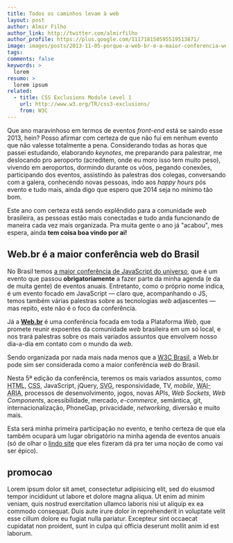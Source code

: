 ```yaml
---
title: Todos os caminhos levam à web
layout: post
author: Almir Filho
author_link: http://twitter.com/almirfilho
author_profile: https://plus.google.com/111718150595519513871/
image: images/posts/2013-11-05-porque-a-web-br-e-a-maior-conferencia-web-do-brasil.jpg
tags:
comments: false
keywords: >
  lorem
resumo: >
  lorem ipsum
related:
  - title: CSS Exclusions Module Level 1
    url: http://www.w3.org/TR/css3-exclusions/
    from: W3C
---
```


Que ano maravinhoso em termos de eventos _front-end_ está se saindo esse 2013,
hein? Posso afirmar com certeza de que não fui em nenhum evento que não valesse
totalmente a pena. Considerando todas as horas que passei estudando, elaborando
_keynotes_, me preparando para palestrar, me deslocando pro aeroporto
(acreditem, onde eu moro isso tem muito peso), vivendo em aeroportos, dormindo
durante os vôos, pegando conexões, participando dos eventos, assistindo às
palestras dos colegas, conversando com a galera, conhecendo novas pessoas, indo
aos _happy hours_ pós evento e tudo mais, ainda digo que espero que 2014 seja no
mínimo tão bom.

Este ano com certeza está sendo explêndido para a comunidade _web_ brasileira,
as pessoas estão mais conectadas e tudo anda funcionando de maneira cada vez
mais organizada. Pra muita gente o ano já "acabou", mes espera, ainda
__tem coisa boa vindo por ai!__

## Web.br é a maior conferência web do Brasil

No Brasil temos
[a maior conferência de JavaScript do universo](http://braziljs.com.br "BrazilJS Conf"),
que é um evento que passou __obrigatoriamente__ a fazer parte da minha agenda (e
da de muita gente) de eventos anuais. Entretanto, como o próprio nome indica, é
um evento focado em JavaScript — claro que, acompanhando o JS, temos também
várias palestras sobre as tecnologias _web_ adjascentes — mas repito, este não é
o foco da conferência.

Já a [__Web.br__](http://conferenciaweb.w3c.br/) é uma conferência focada em
toda a Plataforma _Web_, que promete reunir expoentes da comunidade _web_
brasileira em um só local, e nos trará palestras sobre os mais variados assuntos
que envolvem nosso dia-a-dia em contato com o mundo da _web_.

Sendo organizada por nada mais nada menos que a [W3C Brasil](http://www.w3c.br),
a Web.br pode sim ser considerada como a maior conferência _web_ do Brasil.

Nesta 5ª edição da conferência, teremos os mais variados assuntos, como
<abbr title="HyperText Markup Language">HTML</abbr>,
<abbr title="Cascading Style Sheets">CSS</abbr>, JavaScript, jQuery,
<abbr title="Scalable Vector Graphics">SVG</abbr>, responsividade, TV, _mobile_,
<abbr title="Web Accessibility Initiative – Accessible Rich Internet Applications">WAI-ARIA</abbr>,
processos de desenvolvimento, jogos, novas APIs, _Web Sockets_, _Web Components_,
acessibilidade, mercado, _e-commerce_, semântica, git, internacionalização,
PhoneGap, privacidade, _networking_, diversão e muito mais.

Esta será minha primeira participação no evento, e tenho certeza de que ela
também ocupará um lugar obrigatório na minha agenda de eventos anuais (só de
olhar o [lindo site](http://conferenciaweb.w3c.br/) que eles fizeram dá pra ter
uma noção de como vai ser épico).

## promocao

Lorem ipsum dolor sit amet, consectetur adipisicing elit, sed do eiusmod
tempor incididunt ut labore et dolore magna aliqua. Ut enim ad minim veniam,
quis nostrud exercitation ullamco laboris nisi ut aliquip ex ea commodo
consequat. Duis aute irure dolor in reprehenderit in voluptate velit esse
cillum dolore eu fugiat nulla pariatur. Excepteur sint occaecat cupidatat non
proident, sunt in culpa qui officia deserunt mollit anim id est laborum.